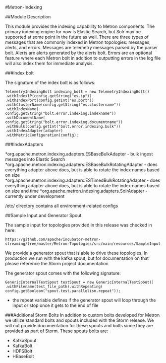 #Metron-Indexing

##Module Description

This module provides the indexing capability to Metron components.  The primary indexing engine for now is Elastic Search, but Solr may be supported at some point in the future as well.  There are three types of messages that are commonly indexed in Metron topologies: messages, alerts, and errors.  Messages are telemetry messages parsed by the parser bolt.  Alerts are alerts generated by the alerts bolt.  Errors are an optional feature where each Metron bolt in addition to outputting errors in the log file will also index them for immediate analysis.

###Index bolt

The signature of the index bolt is as follows:

```
TelemetryIndexingBolt indexing_bolt = new TelemetryIndexingBolt()
.withIndexIP(config.getString("es.ip"))
.withIndexPort(config.getInt("es.port"))
.withClusterName(config.getString("es.clustername"))
.withIndexName(
config.getString("bolt.error.indexing.indexname"))
.withDocumentName(
config.getString("bolt.error.indexing.documentname"))
.withBulk(config.getInt("bolt.error.indexing.bulk"))
.withIndexAdapter(adapter)
.withMetricConfiguration(config);

```

###IndexAdapters

*org.apache.metron.indexing.adapters.ESBaseBulkAdapter - bulk ingest messages into Elastic Search
*org.apache.metron.indexing.adapters.ESBaseBulkRotatingAdapter - does everything adapter above does, but is able to rotate the index names based on size
*org.apache.metron.indexing.adapters.ESTimedBulkRotatingAdapter - does everything adapter above does, but is able to rotate the index names based on size and time
*org.apache.metron.indexing.adapters.SolrAdapter - currently under development

/etc/ directory contains all environment-related configs

##Sample Input and Generator Spout

The sample input for topologies provided in this release was checked in here:

```
https://github.com/apache/incubator-metron-streaming/tree/master/Metron-Topologies/src/main/resources/SampleInput
```

We provide a generator spout that is able to drive these topologies.  In production we run with the kafka spout, but for documentation on that please reference the Storm project documentation

The generator spout comes with the following signature:

```
GenericInternalTestSpout testSpout = new GenericInternalTestSpout()
.withFilename(test_file_path).withRepeating(
config.getBoolean("spout.test.parallelism.repeat"));
```

* the repeat variable defines if the generator spout will loop through the input or stop once it gets to the end of file

###Additional Storm Bolts
In addition to custom bolts developed for Metron we utilize standard bolts and spouts included with the Storm release.  We will not provide documentation for these spouts and bolts since they are provided as part of Storm.  These spouts bolts are:

* KafkaSpout
* KafkaBolt
* HDFSBolt
* HBaseBolt